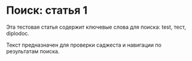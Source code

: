 # Поиск: статья 1

Эта тестовая статья содержит ключевые слова для поиска: test, тест, diplodoc.

Текст предназначен для проверки саджеста и навигации по результатам поиска.
